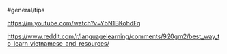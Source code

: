 #general/tips

https://m.youtube.com/watch?v=YbN1BKohdFg

https://www.reddit.com/r/languagelearning/comments/920gm2/best_way_to_learn_vietnamese_and_resources/

